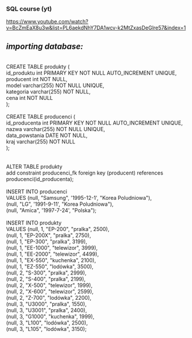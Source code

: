 ### SQL course (yt)
https://www.youtube.com/watch?v=BcZmEaX8u3w&list=PL6aekdNhY7DA1wcv-k2MtZxasDeGlre57&index=1
<br>
## *importing database:*
<br>
CREATE TABLE produkty (<br>
    id_produktu int PRIMARY KEY NOT NULL AUTO_INCREMENT UNIQUE,<br>
    producent int NOT NULL,<br>
    model varchar(255) NOT NULL UNIQUE,<br>
    kategoria varchar(255) NOT NULL,<br>
    cena int NOT NULL<br>
);<br>
<br>
CREATE TABLE producenci (<br>
    id_producenta int PRIMARY KEY NOT NULL AUTO_INCREMENT UNIQUE,<br>
    nazwa varchar(255) NOT NULL UNIQUE,<br>
    data_powstania DATE NOT NULL,<br>
    kraj varchar(255) NOT NULL<br>
);<br>
 <br>
 <br>
ALTER TABLE produkty<br>
add constraint producenci_fk foreign key (producent) references producenci(id_producenta);<br>
 <br>
INSERT INTO producenci<br>
VALUES (null, "Samsung", '1995-12-1', "Korea Poludniowa"),<br>
(null, "LG", '1991-9-11', "Korea Poludniowa"),<br>
(null, "Amica", '1997-7-24', "Polska");<br>
 <br>
INSERT INTO produkty<br>
VALUES (null, 1, "EP-200", "pralka", 2500),<br>
(null, 1, "EP-200X", "pralka", 2750),<br>
(null, 1, "EP-300", "pralka", 3199),<br>
(null, 1, "EE-1000", "telewizor", 3999),<br>
(null, 1, "EE-2000", "telewizor", 4499),<br>
(null, 1, "EX-550", "kuchenka", 2100),<br>
(null, 1, "EZ-550", "lodówka", 3500),<br>
(null, 2, "S-300", "pralka", 2999),<br>
(null, 2, "S-400", "pralka", 2199),<br>
(null, 2, "X-500", "telewizor", 1999),<br>
(null, 2, "X-600", "telewizor", 2599),<br>
(null, 2, "Z-700", "lodówka", 2200),<br>
(null, 3, "U3000", "pralka", 1550),<br>
(null, 3, "U3001", "pralka", 2400),<br>
(null, 3, "G1000", "kuchenka", 1999),<br>
(null, 3, "L100", "lodówka", 2500),<br>
(null, 3, "L105", "lodówka", 3150);<br>
